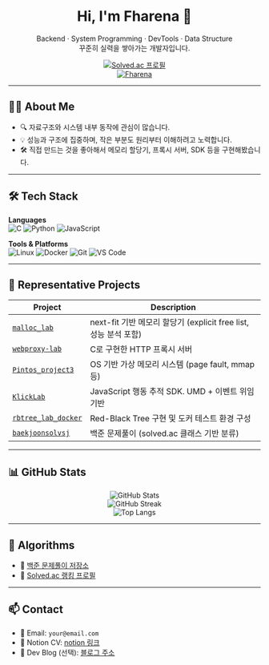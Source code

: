 <h1 align="center">Hi, I'm Fharena 👋</h1>
<p align="center">
  Backend · System Programming · DevTools · Data Structure <br/>
  꾸준히 실력을 쌓아가는 개발자입니다.
</p>

<p align="center">
  <a href="https://solved.ac/profile/fharena">
    <img src="http://mazassumnida.wtf/api/generate_badge?boj=fharena" alt="Solved.ac 프로필">
  </a>
  <br/>
  <a href="https://github.com/Fharena">
    <img src="https://komarev.com/ghpvc/?username=Fharena&label=Profile%20views&color=0e75b6&style=flat" alt="Fharena" />
  </a>
</p>

---

## 🧑‍💻 About Me

- 🔍 자료구조와 시스템 내부 동작에 관심이 많습니다.
- 💡 성능과 구조에 집중하며, 작은 부분도 원리부터 이해하려고 노력합니다.
- 🛠️ 직접 만드는 것을 좋아해서 메모리 할당기, 프록시 서버, SDK 등을 구현해봤습니다.

---

## 🛠️ Tech Stack

**Languages**  
![C](https://img.shields.io/badge/C-00599C?style=flat-square&logo=c&logoColor=white)
![Python](https://img.shields.io/badge/Python-3776AB?style=flat-square&logo=python&logoColor=white)
![JavaScript](https://img.shields.io/badge/JavaScript-F7DF1E?style=flat-square&logo=javascript&logoColor=black)

**Tools & Platforms**  
![Linux](https://img.shields.io/badge/Linux-FCC624?style=flat-square&logo=linux&logoColor=black)
![Docker](https://img.shields.io/badge/Docker-2496ED?style=flat-square&logo=docker&logoColor=white)
![Git](https://img.shields.io/badge/Git-F05032?style=flat-square&logo=git&logoColor=white)
![VS Code](https://img.shields.io/badge/VSCode-007ACC?style=flat-square&logo=visual-studio-code&logoColor=white)

---

## 📌 Representative Projects

| Project | Description |
|--------|-------------|
| [`malloc_lab`](https://github.com/Fharena/malloc_lab) | next-fit 기반 메모리 할당기 (explicit free list, 성능 분석 포함) |
| [`webproxy-lab`](https://github.com/Fharena/webproxy-lab) | C로 구현한 HTTP 프록시 서버 |
| [`Pintos_project3`](https://github.com/Fharena/Pintos_project3) | OS 기반 가상 메모리 시스템 (page fault, mmap 등) |
| [`KlickLab`](https://github.com/Fharena/KlickLab) | JavaScript 행동 추적 SDK. UMD + 이벤트 위임 기반 |
| [`rbtree_lab_docker`](https://github.com/Fharena/rbtree_lab_docker) | Red-Black Tree 구현 및 도커 테스트 환경 구성 |
| [`baekjoonsolvsj`](https://github.com/Fharena/baekjoonsolvsj) | 백준 문제풀이 (solved.ac 클래스 기반 분류) |

---

## 📊 GitHub Stats

<p align="center">
  <img src="https://github-readme-stats.vercel.app/api?username=Fharena&show_icons=true&theme=default" alt="GitHub Stats" />
  <br/>
  <img src="https://github-readme-streak-stats.herokuapp.com/?user=Fharena&theme=default" alt="GitHub Streak" />
  <br/>
  <img src="https://github-readme-stats.vercel.app/api/top-langs/?username=Fharena&layout=compact&theme=default" alt="Top Langs" />
</p>

---

## 🧠 Algorithms

- 📘 [백준 문제풀이 저장소](https://github.com/Fharena/baekjoonsolvsj)
- 🏅 [Solved.ac 랭킹 프로필](https://solved.ac/profile/fharena)

---

## 📫 Contact

- 📧 Email: `your@email.com`
- 📝 Notion CV: [notion 링크](https://your-notion-site)
- 📓 Dev Blog (선택): [블로그 주소](https://your-blog)

